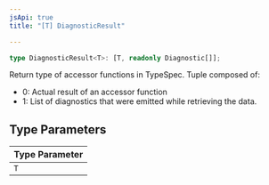 ```yaml
---
jsApi: true
title: "[T] DiagnosticResult"

---
```

```ts
type DiagnosticResult<T>: [T, readonly Diagnostic[]];
```

Return type of accessor functions in TypeSpec.
Tuple composed of:
- 0: Actual result of an accessor function
- 1: List of diagnostics that were emitted while retrieving the data.

## Type Parameters

| Type Parameter |
| ------ |
| `T` |
